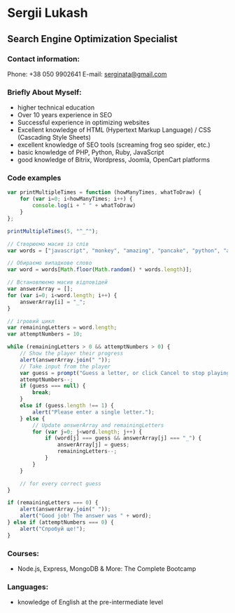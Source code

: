 # Sergii Lukash
## Search Engine Optimization Specialist
### Contact information:
Phone: +38 050 9902641
E-mail: serginata@gmail.com
### Briefly About Myself:
* higher technical education
* Over 10 years experience in SEO
* Successful experience in optimizing websites
* Excellent knowledge of HTML (Hypertext Markup Language) / CSS (Cascading Style Sheets)
* excellent knowledge of SEO tools (screaming frog seo spider, etc.)
* basic knowledge of PHP, Python, Ruby, JavaScript
* good knowledge of Bitrix, Wordpress, Joomla, OpenCart platforms
### Code examples
```javascript
var printMultipleTimes = function (howManyTimes, whatToDraw) {
    for (var i=0; i<howManyTimes; i++) {
        console.log(i + " " + whatToDraw)
    }
};

printMultipleTimes(5, "^_^");

// Створюємо масив із слів
var words = ["javascript", "monkey", "amazing", "pancake", "python", "angular", "mongodb", "node"];

// Обираємо випадкове слово
var word = words[Math.floor(Math.random() * words.length)];

// Встановлюємо масив відповідей
var answerArray = [];
for (var i=0; i<word.length; i++) {
    answerArray[i] = "_";
}

// ігровий цикл
var remainingLetters = word.length;
var attemptNumbers = 10;

while (remainingLetters > 0 && attemptNumbers > 0) {
    // Show the player their progress
    alert(answerArray.join(" "));
    // Take input from the player
    var guess = prompt("Guess a letter, or click Cancel to stop playing.").toLowerCase();
    attemptNumbers--;
    if (guess === null) {
        break;
    }
    else if (guess.length !== 1) {
        alert("Please enter a single letter.");
    } else {
        // Update answerArray and remainingLetters
        for (var j=0; j<word.length; j++) {
            if (word[j] === guess && answerArray[j] === "_") {
                answerArray[j] = guess;
                remainingLetters--;
            }
        }
    }

    // for every correct guess
}

if (remainingLetters === 0) {
    alert(answerArray.join(" "));
    alert("Good job! The answer was " + word);
} else if (attemptNumbers === 0) {
    alert("Спробуй ще!");
}
```
### Courses:
* Node.js, Express, MongoDB & More: The Complete Bootcamp
### Languages:
* knowledge of English at the pre-intermediate level